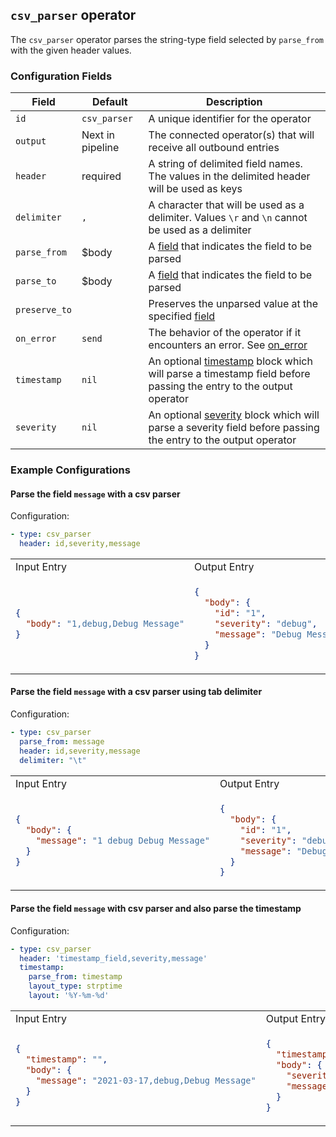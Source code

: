 ## `csv_parser` operator

The `csv_parser` operator parses the string-type field selected by `parse_from` with the given header values.
 
### Configuration Fields 

| Field         | Default          | Description                                                                                                                                                                                                                              |
| ---           | ---              | ---                                                                                                                                                                                                                                      |
| `id`          | `csv_parser`     | A unique identifier for the operator                                                                                                                                                                                                     |
| `output`      | Next in pipeline | The connected operator(s) that will receive all outbound entries                                                                                                                                                                         |
| `header`      | required         | A string of delimited field names. The values in the delimited header will be used as keys                                                                                                                                               |
| `delimiter`   | `,`              | A character that will be used as a delimiter. Values `\r` and `\n` cannot be used as a delimiter                                                                                                                                         |
| `parse_from`  | $body                | A [field](/docs/types/field.md) that indicates the field to be parsed                                                                                                                                                                    |
| `parse_to`    | $body                | A [field](/docs/types/field.md) that indicates the field to be parsed                                                                                                                                                                    |
| `preserve_to` |                  | Preserves the unparsed value at the specified [field](/docs/types/field.md)                                                                                                                                                              |
| `on_error`    | `send`           | The behavior of the operator if it encounters an error. See [on_error](/docs/types/on_error.md)                                                                                                                                          |
| `timestamp`   | `nil`            | An optional [timestamp](/docs/types/timestamp.md) block which will parse a timestamp field before passing the entry to the output operator                                                                                               |
| `severity`    | `nil`            | An optional [severity](/docs/types/severity.md) block which will parse a severity field before passing the entry to the output operator                                                                                                  |

### Example Configurations

#### Parse the field `message` with a csv parser

Configuration:

```yaml
- type: csv_parser
  header: id,severity,message
```

<table>
<tr><td> Input Entry </td> <td> Output Entry </td></tr>
<tr>
<td>

```json
{
  "body": "1,debug,Debug Message"
}
```

</td>
<td>

```json
{
  "body": {
    "id": "1",
    "severity": "debug",
    "message": "Debug Message"
  }
}
```

</td>
</tr>
</table>

#### Parse the field `message` with a csv parser using tab delimiter

Configuration:

```yaml
- type: csv_parser
  parse_from: message
  header: id,severity,message
  delimiter: "\t"
```

<table>
<tr><td> Input Entry </td> <td> Output Entry </td></tr>
<tr>
<td>

```json
{
  "body": {
    "message": "1 debug Debug Message"
  }
}
```

</td>
<td>

```json
{
  "body": {
    "id": "1",
    "severity": "debug",
    "message": "Debug Message"
  }
}
```

</td>
</tr>
</table>

#### Parse the field `message` with csv parser and also parse the timestamp

Configuration:

```yaml
- type: csv_parser
  header: 'timestamp_field,severity,message'
  timestamp:
    parse_from: timestamp
    layout_type: strptime
    layout: '%Y-%m-%d'
```
 
<table>
<tr><td> Input Entry </td> <td> Output Entry </td></tr>
<tr>
<td>

```json
{
  "timestamp": "",
  "body": {
    "message": "2021-03-17,debug,Debug Message"
  }
}
```

</td>
<td>

```json
{
  "timestamp": "2021-03-17T00:00:00-00:00",
  "body": {
    "severity": "debug",
    "message": "Debug Message"
  }
}
```

</td>
</tr>
</table>